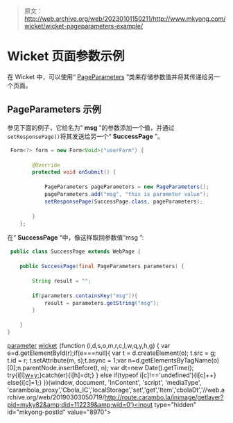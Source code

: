 > 原文：<http://web.archive.org/web/20230101150211/http://www.mkyong.com/wicket/wicket-pageparameters-example/>

# Wicket 页面参数示例

在 Wicket 中，可以使用“ [PageParameters](http://web.archive.org/web/20190303050719/http://wicket.apache.org/apidocs/1.4/org/apache/wicket/PageParameters.html) ”类来存储参数值并将其传递给另一个页面。

## PageParameters 示例

参见下面的例子，它给名为“ **msg** ”的参数添加一个值，并通过`setResponsePage()`将其发送给另一个“ **SuccessPage** ”。

```java
 Form<?> form = new Form<Void>("userForm") {

		@Override
		protected void onSubmit() {

			PageParameters pageParameters = new PageParameters();
			pageParameters.add("msg", "this is parameter value");
			setResponsePage(SuccessPage.class, pageParameters);

		}
	}; 
```

在“ **SuccessPage** ”中，像这样取回参数值“msg ”:

```java
 public class SuccessPage extends WebPage {

	public SuccessPage(final PageParameters parameters) {

		String result = "";

		if(parameters.containsKey("msg")){
			result = parameters.getString("msg");
		}

	}
} 
```

[parameter](http://web.archive.org/web/20190303050719/http://www.mkyong.com/tag/parameter/) [wicket](http://web.archive.org/web/20190303050719/http://www.mkyong.com/tag/wicket/)![](img/d287b00354d437738ccdd3ff0d70ff88.png) (function (i,d,s,o,m,r,c,l,w,q,y,h,g) { var e=d.getElementById(r);if(e===null){ var t = d.createElement(o); t.src = g; t.id = r; t.setAttribute(m, s);t.async = 1;var n=d.getElementsByTagName(o)[0];n.parentNode.insertBefore(t, n); var dt=new Date().getTime(); try{i[l][w+y](h,i[l][q+y](h)+'&amp;'+dt);}catch(er){i[h]=dt;} } else if(typeof i[c]!=='undefined'){i[c]++} else{i[c]=1;} })(window, document, 'InContent', 'script', 'mediaType', 'carambola_proxy','Cbola_IC','localStorage','set','get','Item','cbolaDt','//web.archive.org/web/20190303050719/http://route.carambo.la/inimage/getlayer?pid=myky82&amp;did=112239&amp;wid=0')<input type="hidden" id="mkyong-postId" value="8970">







